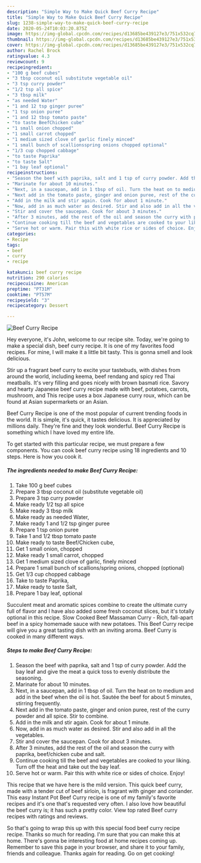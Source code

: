 ```yaml
---
description: "Simple Way to Make Quick Beef Curry Recipe"
title: "Simple Way to Make Quick Beef Curry Recipe"
slug: 1238-simple-way-to-make-quick-beef-curry-recipe
date: 2020-05-24T10:03:20.875Z
image: https://img-global.cpcdn.com/recipes/d13685be439127e3/751x532cq70/beef-curry-recipe-recipe-main-photo.jpg
thumbnail: https://img-global.cpcdn.com/recipes/d13685be439127e3/751x532cq70/beef-curry-recipe-recipe-main-photo.jpg
cover: https://img-global.cpcdn.com/recipes/d13685be439127e3/751x532cq70/beef-curry-recipe-recipe-main-photo.jpg
author: Rachel Brock
ratingvalue: 4.3
reviewcount: 9
recipeingredient:
- "100 g beef cubes"
- "3 tbsp coconut oil substitute vegetable oil"
- "3 tsp curry powder"
- "1/2 tsp all spice"
- "3 tbsp milk"
- "as needed Water"
- "1 and 12 tsp ginger puree"
- "1 tsp onion puree"
- "1 and 12 tbsp tomato paste"
- "to taste BeefChicken cube"
- "1 small onion chopped"
- "1 small carrot chopped"
- "1 medium sized clove of garlic finely minced"
- "1 small bunch of scallionsspring onions chopped optional"
- "1/3 cup chopped cabbage"
- "to taste Paprika"
- "to taste Salt"
- "1 bay leaf optional"
recipeinstructions:
- "Season the beef with paprika, salt and 1 tsp of curry powder. Add the bay leaf and give the meat a quick toss to evenly distribute the seasoning."
- "Marinate for about 10 minutes."
- "Next, in a saucepan, add in 1 tbsp of oil. Turn the heat on to medium and add in the beef when the oil is hot. Sautée the beef for about 5 minutes, stirring frequently."
- "Next add in the tomato paste, ginger and onion puree, rest of the curry powder and all spice. Stir to combine."
- "Add in the milk and stir again. Cook for about 1 minute."
- "Now, add in as much water as desired. Stir and also add in all the vegetables."
- "Stir and cover the saucepan. Cook for about 3 minutes."
- "After 3 minutes, add the rest of the oil and season the curry with paprika, beef/chicken cube and salt."
- "Continue cooking till the beef and vegetables are cooked to your liking. Turn off the heat and take out the bay leaf."
- "Serve hot or warm. Pair this with white rice or sides of choice. Enjoy!"
categories:
- Recipe
tags:
- beef
- curry
- recipe

katakunci: beef curry recipe 
nutrition: 290 calories
recipecuisine: American
preptime: "PT31M"
cooktime: "PT57M"
recipeyield: "3"
recipecategory: Dessert

---
```



![Beef Curry Recipe](https://img-global.cpcdn.com/recipes/d13685be439127e3/751x532cq70/beef-curry-recipe-recipe-main-photo.jpg)

Hey everyone, it's John, welcome to our recipe site. Today, we're going to make a special dish, beef curry recipe. It is one of my favorites food recipes. For mine, I will make it a little bit tasty. This is gonna smell and look delicious.

Stir up a fragrant beef curry to excite your tastebuds, with dishes from around the world, including keema, beef rendang and spicy red Thai meatballs. It&#39;s very filling and goes nicely with brown basmati rice. Savory and hearty Japanese beef curry recipe made with beef, potatoes, carrots, mushroom, and This recipe uses a box Japanese curry roux, which can be found at Asian supermarkets or an Asian.

Beef Curry Recipe is one of the most popular of current trending foods in the world. It is simple, it's quick, it tastes delicious. It is appreciated by millions daily. They're fine and they look wonderful. Beef Curry Recipe is something which I have loved my entire life.


To get started with this particular recipe, we must prepare a few components. You can cook beef curry recipe using 18 ingredients and 10 steps. Here is how you cook it.

<!--inarticleads1-->

##### The ingredients needed to make Beef Curry Recipe:

1. Take 100 g beef cubes
1. Prepare 3 tbsp coconut oil (substitute vegetable oil)
1. Prepare 3 tsp curry powder
1. Make ready 1/2 tsp all spice
1. Make ready 3 tbsp milk
1. Make ready as needed Water,
1. Make ready 1 and 1/2 tsp ginger puree
1. Prepare 1 tsp onion puree
1. Take 1 and 1/2 tbsp tomato paste
1. Make ready to taste Beef/Chicken cube,
1. Get 1 small onion, chopped
1. Make ready 1 small carrot, chopped
1. Get 1 medium sized clove of garlic, finely minced
1. Prepare 1 small bunch of scallions/spring onions, chopped (optional)
1. Get 1/3 cup chopped cabbage
1. Take to taste Paprika,
1. Make ready to taste Salt,
1. Prepare 1 bay leaf, optional


Succulent meat and aromatic spices combine to create the ultimate curry full of flavor and I have also added some fresh coconut slices, but it&#39;s totally optional in this recipe. Slow Cooked Beef Massaman Curry - Rich, fall-apart beef in a spicy homemade sauce with new potatoes. This Beef Curry recipe will give you a great tasting dish with an inviting aroma. Beef Curry is cooked in many different ways. 

<!--inarticleads2-->

##### Steps to make Beef Curry Recipe:

1. Season the beef with paprika, salt and 1 tsp of curry powder. Add the bay leaf and give the meat a quick toss to evenly distribute the seasoning.
1. Marinate for about 10 minutes.
1. Next, in a saucepan, add in 1 tbsp of oil. Turn the heat on to medium and add in the beef when the oil is hot. Sautée the beef for about 5 minutes, stirring frequently.
1. Next add in the tomato paste, ginger and onion puree, rest of the curry powder and all spice. Stir to combine.
1. Add in the milk and stir again. Cook for about 1 minute.
1. Now, add in as much water as desired. Stir and also add in all the vegetables.
1. Stir and cover the saucepan. Cook for about 3 minutes.
1. After 3 minutes, add the rest of the oil and season the curry with paprika, beef/chicken cube and salt.
1. Continue cooking till the beef and vegetables are cooked to your liking. Turn off the heat and take out the bay leaf.
1. Serve hot or warm. Pair this with white rice or sides of choice. Enjoy!


This recipe that we have here is the mild version. This quick beef curry, made with a tender cut of beef sirloin, is fragrant with ginger and coriander. This easy Instant Pot Beef Curry recipe is one of my family&#39;s favorite recipes and it&#39;s one that&#39;s requested very often. I also love how beautiful the beef curry is; it has such a pretty color. View top rated Beef curry recipes with ratings and reviews. 

So that's going to wrap this up with this special food beef curry recipe recipe. Thanks so much for reading. I'm sure that you can make this at home. There's gonna be interesting food at home recipes coming up. Remember to save this page in your browser, and share it to your family, friends and colleague. Thanks again for reading. Go on get cooking!
